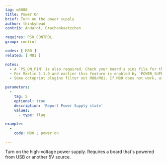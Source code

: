 ```yaml
---
tag: m0080
title: Power On
brief: Turn on the power supply
author: thinkyhead
contrib: AnHardt, Drachenkaetzchen

requires: PSU_CONTROL
group: control

codes: [ M80 ]
related: [ M81 ]

notes:
  - A `PS_ON_PIN` is also required. Check your board's pins file for the default.
  - For Marlin 1.1.9 and earlier this feature is enabled by `POWER_SUPPLY`.
  - Some octoprint plugins filter out M80/M81. If M80 does not work, use a plain serial terminal first prior reporting a bug.

parameters:
  -
    tag: S
    optional: true
    description: 'Report Power Supply state'
    values:
      - type: flag

example:
  -
    code: M80 ; power on

---
```


Turn on the high-voltage power supply. Requires a board that's powered from USB or another 5V source.
